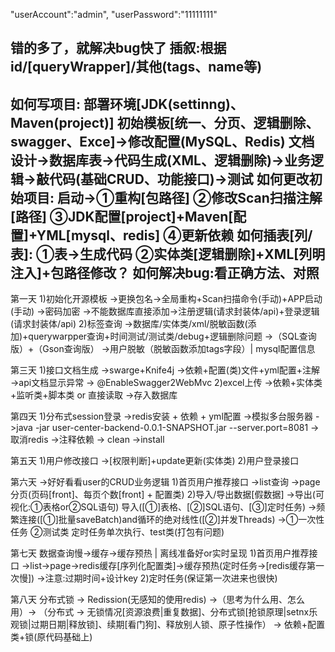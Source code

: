 "userAccount":"admin",
"userPassword":"11111111"

错的多了，就解决bug快了
插叙:根据id/[queryWrapper]/其他(tags、name等)
---
如何写项目:
                    部署环境[JDK(settinng)、Maven(project)]
					初始模板[统一、分页、逻辑删除、swagger、Exce]->修改配置(MySQL、Redis)
					文档设计->数据库表->代码生成(XML、逻辑删除)->业务逻辑->敲代码(基础CRUD、功能接口)->测试
如何更改初始项目:
            启动->①重构[包路径]  ②修改Scan扫描注解[路径]   ③JDK配置[project]+Maven[配置]+YML[mysql、redis]   ④更新依赖
如何插表[列/表]:
            ①表->生成代码 ②实体类[逻辑删除]+XML[列明注入]+包路径修改？
如何解决bug:看正确方法、对照
-----



第一天
1)初始化开源模板     ->更换包名->全局重构+Scan扫描命令(手动)+APP启动(手动)
                  ->密码加密  ->不能数据库直接添加->注册逻辑(请求封装体/api)+登录逻辑(请求封装体/api)
2)标签查询         ->数据库/实体类/xml/脱敏函数(添加)+querywarpper查询+时间测试/测试类/debug+逻辑删除问题
                  ->（SQL查询版）+（Gson查询版）
                  ->用户脱敏（脱敏函数添加tags字段）| mysql配置信息

第三天
1)接口文档生成        ->swarge+Knife4j ->依赖+配置(类)文件+yml配置+注解
                   ->api文档显示异常  -> @EnableSwagger2WebMvc
2)excel上传         ->依赖+实体类+监听类+脚本类 or  直接读取 ->存入数据库

第四天
1)分布式session登录  ->redis安装 + 依赖 + yml配置
                   ->模拟多台服务器      ->java -jar user-center-backend-0.0.1-SNAPSHOT.jar --server.port=8081
                   ->取消redis         ->注释依赖 -> clean  ->install

第五天
1)用户修改接口       ->[权限判断]+update更新(实体类)
2)用户登录接口

第六天   ->好好看看user的CRUD业务逻辑
1)首页用户推荐接口          ->list查询 ->page分页(页码[front]、每页个数[front] + 配置类)
2)导入/导出数据[假数据]     ->导出(可视化:①表格or②SQL语句)  导入([①]表格、[②]SQL语句、[③]定时任务)
                         ->频繁连接([①]批量saveBatch)and循环的绝对线性([②]并发Threads)
                         ->①一次性任务   ②测试类     定时任务单次执行、test类(打包有问题)

第七天     数据查询慢->缓存->缓存预热  |  离线准备好or实时呈现
1)首页用户推荐接口          ->list->page->redis缓存[序列化配置类]->缓存预热(定时任务->[redis缓存第一次慢])
                         ->注意:过期时间+设计key
2)定时任务(保证第一次进来也很快)

第八天   分布式锁 -> Redission(无感知的使用redis) ->（思考为什么用、怎么用）-> （分布式 -> 无锁情况[资源浪费|重复数据]、分布式锁[抢锁原理|setnx乐观锁|过期日期|释放锁]、续期[看门狗]、释放别人锁、原子性操作）
         -> 依赖+配置类+锁(原代码基础上)